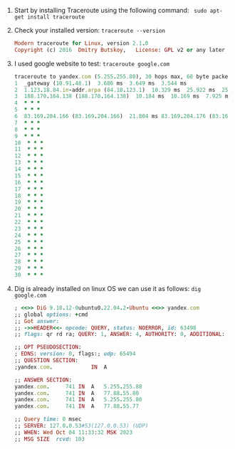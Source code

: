 1. Start by installing Traceroute using the following command: ``` 
sudo apt-get install traceroute ```

2. Check your installed version: `traceroute --version`
    ```ruby
    Modern traceroute for Linux, version 2.1.0
    Copyright (c) 2016  Dmitry Butskoy,   License: GPL v2 or any later
    ```
3. I used google website to test: `traceroute google.com`
    ```ruby
   traceroute to yandex.com (5.255.255.80), 30 hops max, 60 byte packets
    1  _gateway (10.91.48.1)  3.686 ms  3.649 ms  3.544 ms
    2  1.123.18.84.in-addr.arpa (84.18.123.1)  10.329 ms  25.922 ms  25.911 ms
    3  188.170.164.138 (188.170.164.138)  10.184 ms  10.169 ms  7.925 ms
    4  * * *
    5  * * *
    6  83.169.204.166 (83.169.204.166)  21.804 ms 83.169.204.176 (83.169.204.176)  22.814 ms  25.776 ms
    7  * * *
    8  * * *
    9  * * *
    10  * * *
    11  * * *
    12  * * *
    13  * * *
    14  * * *
    15  * * *
    16  * * *
    17  * * *
    18  * * *
    19  * * *
    20  * * *
    21  * * *
    22  * * *
    23  * * *
    24  * * *
    25  * * *
    26  * * *
    27  * * *
    28  * * *
    29  * * *
    30  * * *
    ```
4. Dig is already installed on linux OS we can use it as follows: `dig google.com`
    ```ruby
    ; <<>> DiG 9.18.12-0ubuntu0.22.04.2-Ubuntu <<>> yandex.com
    ;; global options: +cmd
    ;; Got answer:  
    ;; ->>HEADER<<- opcode: QUERY, status: NOERROR, id: 63498
    ;; flags: qr rd ra; QUERY: 1, ANSWER: 4, AUTHORITY: 0, ADDITIONAL: 1

    ;; OPT PSEUDOSECTION:
    ; EDNS: version: 0, flags:; udp: 65494
    ;; QUESTION SECTION:
    ;yandex.com.			IN	A

    ;; ANSWER SECTION:
    yandex.com.		741	IN	A	5.255.255.88
    yandex.com.		741	IN	A	77.88.55.80
    yandex.com.		741	IN	A	5.255.255.80
    yandex.com.		741	IN	A	77.88.55.77

    ;; Query time: 0 msec
    ;; SERVER: 127.0.0.53#53(127.0.0.53) (UDP)
    ;; WHEN: Wed Oct 04 11:33:32 MSK 2023
    ;; MSG SIZE  rcvd: 103
    
    ```
